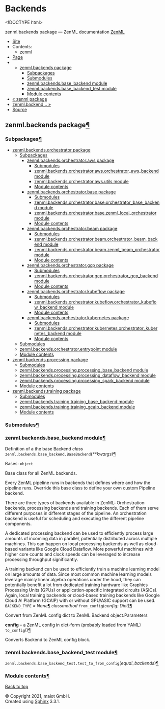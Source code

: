 # Backends

&lt;!DOCTYPE html&gt;

zenml.backends package — ZenML documentation  [ZenML](https://github.com/maiot-io/zenml/tree/e2cf3eb9599a3b31a4ee646048d90127dfdbb178/docs/sphinx_docs/_build/html/index.html)

*  [Site](https://github.com/maiot-io/zenml/tree/e2cf3eb9599a3b31a4ee646048d90127dfdbb178/docs/sphinx_docs/_build/html/index.html)
  * Contents:
    * [zenml](https://github.com/maiot-io/zenml/tree/e2cf3eb9599a3b31a4ee646048d90127dfdbb178/docs/sphinx_docs/_build/html/modules.html)
*  [Page](./)
  * * [zenml.backends package](./)
      * [Subpackages](./#subpackages)
      * [Submodules](./#submodules)
      * [zenml.backends.base\_backend module](./#module-zenml.backends.base_backend)
      * [zenml.backends.base\_backend\_test module](./#module-zenml.backends.base_backend_test)
      * [Module contents](./#module-zenml.backends)
* [ « zenml package](../)
* [ zenml.backend... »](zenml.backends.orchestrator/)
*  [Source](https://github.com/maiot-io/zenml/tree/e2cf3eb9599a3b31a4ee646048d90127dfdbb178/docs/sphinx_docs/_build/html/_sources/zenml.backends.rst.txt)

## zenml.backends package[¶](./#zenml-backends-package)

### Subpackages[¶](./#subpackages)

* [zenml.backends.orchestrator package](zenml.backends.orchestrator/)
  * [Subpackages](zenml.backends.orchestrator/#subpackages)
    * [zenml.backends.orchestrator.aws package](https://github.com/maiot-io/zenml/tree/e2cf3eb9599a3b31a4ee646048d90127dfdbb178/docs/sphinx_docs/_build/html/zenml.backends.orchestrator.aws.html)
      * [Submodules](https://github.com/maiot-io/zenml/tree/e2cf3eb9599a3b31a4ee646048d90127dfdbb178/docs/sphinx_docs/_build/html/zenml.backends.orchestrator.aws.html#submodules)
      * [zenml.backends.orchestrator.aws.orchestrator\_aws\_backend module](https://github.com/maiot-io/zenml/tree/e2cf3eb9599a3b31a4ee646048d90127dfdbb178/docs/sphinx_docs/_build/html/zenml.backends.orchestrator.aws.html#module-zenml.backends.orchestrator.aws.orchestrator_aws_backend)
      * [zenml.backends.orchestrator.aws.utils module](https://github.com/maiot-io/zenml/tree/e2cf3eb9599a3b31a4ee646048d90127dfdbb178/docs/sphinx_docs/_build/html/zenml.backends.orchestrator.aws.html#module-zenml.backends.orchestrator.aws.utils)
      * [Module contents](https://github.com/maiot-io/zenml/tree/e2cf3eb9599a3b31a4ee646048d90127dfdbb178/docs/sphinx_docs/_build/html/zenml.backends.orchestrator.aws.html#module-zenml.backends.orchestrator.aws)
    * [zenml.backends.orchestrator.base package](https://github.com/maiot-io/zenml/tree/e2cf3eb9599a3b31a4ee646048d90127dfdbb178/docs/sphinx_docs/_build/html/zenml.backends.orchestrator.base.html)
      * [Submodules](https://github.com/maiot-io/zenml/tree/e2cf3eb9599a3b31a4ee646048d90127dfdbb178/docs/sphinx_docs/_build/html/zenml.backends.orchestrator.base.html#submodules)
      * [zenml.backends.orchestrator.base.orchestrator\_base\_backend module](https://github.com/maiot-io/zenml/tree/e2cf3eb9599a3b31a4ee646048d90127dfdbb178/docs/sphinx_docs/_build/html/zenml.backends.orchestrator.base.html#module-zenml.backends.orchestrator.base.orchestrator_base_backend)
      * [zenml.backends.orchestrator.base.zenml\_local\_orchestrator module](https://github.com/maiot-io/zenml/tree/e2cf3eb9599a3b31a4ee646048d90127dfdbb178/docs/sphinx_docs/_build/html/zenml.backends.orchestrator.base.html#module-zenml.backends.orchestrator.base.zenml_local_orchestrator)
      * [Module contents](https://github.com/maiot-io/zenml/tree/e2cf3eb9599a3b31a4ee646048d90127dfdbb178/docs/sphinx_docs/_build/html/zenml.backends.orchestrator.base.html#module-zenml.backends.orchestrator.base)
    * [zenml.backends.orchestrator.beam package](https://github.com/maiot-io/zenml/tree/e2cf3eb9599a3b31a4ee646048d90127dfdbb178/docs/sphinx_docs/_build/html/zenml.backends.orchestrator.beam.html)
      * [Submodules](https://github.com/maiot-io/zenml/tree/e2cf3eb9599a3b31a4ee646048d90127dfdbb178/docs/sphinx_docs/_build/html/zenml.backends.orchestrator.beam.html#submodules)
      * [zenml.backends.orchestrator.beam.orchestrator\_beam\_backend module](https://github.com/maiot-io/zenml/tree/e2cf3eb9599a3b31a4ee646048d90127dfdbb178/docs/sphinx_docs/_build/html/zenml.backends.orchestrator.beam.html#zenml-backends-orchestrator-beam-orchestrator-beam-backend-module)
      * [zenml.backends.orchestrator.beam.zenml\_beam\_orchestrator module](https://github.com/maiot-io/zenml/tree/e2cf3eb9599a3b31a4ee646048d90127dfdbb178/docs/sphinx_docs/_build/html/zenml.backends.orchestrator.beam.html#zenml-backends-orchestrator-beam-zenml-beam-orchestrator-module)
      * [Module contents](https://github.com/maiot-io/zenml/tree/e2cf3eb9599a3b31a4ee646048d90127dfdbb178/docs/sphinx_docs/_build/html/zenml.backends.orchestrator.beam.html#module-zenml.backends.orchestrator.beam)
    * [zenml.backends.orchestrator.gcp package](https://github.com/maiot-io/zenml/tree/e2cf3eb9599a3b31a4ee646048d90127dfdbb178/docs/sphinx_docs/_build/html/zenml.backends.orchestrator.gcp.html)
      * [Submodules](https://github.com/maiot-io/zenml/tree/e2cf3eb9599a3b31a4ee646048d90127dfdbb178/docs/sphinx_docs/_build/html/zenml.backends.orchestrator.gcp.html#submodules)
      * [zenml.backends.orchestrator.gcp.orchestrator\_gcp\_backend module](https://github.com/maiot-io/zenml/tree/e2cf3eb9599a3b31a4ee646048d90127dfdbb178/docs/sphinx_docs/_build/html/zenml.backends.orchestrator.gcp.html#module-zenml.backends.orchestrator.gcp.orchestrator_gcp_backend)
      * [Module contents](https://github.com/maiot-io/zenml/tree/e2cf3eb9599a3b31a4ee646048d90127dfdbb178/docs/sphinx_docs/_build/html/zenml.backends.orchestrator.gcp.html#module-zenml.backends.orchestrator.gcp)
    * [zenml.backends.orchestrator.kubeflow package](zenml.backends.orchestrator/zenml.backends.orchestrator.kubeflow.md)
      * [Submodules](zenml.backends.orchestrator/zenml.backends.orchestrator.kubeflow.md#submodules)
      * [zenml.backends.orchestrator.kubeflow.orchestrator\_kubeflow\_backend module](zenml.backends.orchestrator/zenml.backends.orchestrator.kubeflow.md#module-zenml.backends.orchestrator.kubeflow.orchestrator_kubeflow_backend)
      * [Module contents](zenml.backends.orchestrator/zenml.backends.orchestrator.kubeflow.md#module-zenml.backends.orchestrator.kubeflow)
    * [zenml.backends.orchestrator.kubernetes package](zenml.backends.orchestrator/zenml.backends.orchestrator.kubernetes.md)
      * [Submodules](zenml.backends.orchestrator/zenml.backends.orchestrator.kubernetes.md#submodules)
      * [zenml.backends.orchestrator.kubernetes.orchestrator\_kubernetes\_backend module](zenml.backends.orchestrator/zenml.backends.orchestrator.kubernetes.md#module-zenml.backends.orchestrator.kubernetes.orchestrator_kubernetes_backend)
      * [Module contents](zenml.backends.orchestrator/zenml.backends.orchestrator.kubernetes.md#module-zenml.backends.orchestrator.kubernetes)
  * [Submodules](zenml.backends.orchestrator/#submodules)
  * [zenml.backends.orchestrator.entrypoint module](zenml.backends.orchestrator/#module-zenml.backends.orchestrator.entrypoint)
  * [Module contents](zenml.backends.orchestrator/#module-zenml.backends.orchestrator)
* [zenml.backends.processing package](zenml.backends.processing.md)
  * [Submodules](zenml.backends.processing.md#submodules)
  * [zenml.backends.processing.processing\_base\_backend module](zenml.backends.processing.md#module-zenml.backends.processing.processing_base_backend)
  * [zenml.backends.processing.processing\_dataflow\_backend module](zenml.backends.processing.md#module-zenml.backends.processing.processing_dataflow_backend)
  * [zenml.backends.processing.processing\_spark\_backend module](zenml.backends.processing.md#module-zenml.backends.processing.processing_spark_backend)
  * [Module contents](zenml.backends.processing.md#module-zenml.backends.processing)
* [zenml.backends.training package](zenml.backends.training.md)
  * [Submodules](zenml.backends.training.md#submodules)
  * [zenml.backends.training.training\_base\_backend module](zenml.backends.training.md#module-zenml.backends.training.training_base_backend)
  * [zenml.backends.training.training\_gcaip\_backend module](zenml.backends.training.md#module-zenml.backends.training.training_gcaip_backend)
  * [Module contents](zenml.backends.training.md#module-zenml.backends.training)

### Submodules[¶](./#submodules)

### zenml.backends.base\_backend module[¶](./#module-zenml.backends.base_backend)

Definition of a the base Backend _class_ `zenml.backends.base_backend.BaseBackend`\(_\*\*kwargs_\)[¶](./#zenml.backends.base_backend.BaseBackend)

Bases: `object`

Base class for all ZenML backends.

Every ZenML pipeline runs in backends that defines where and how the pipeline runs. Override this base class to define your own custom Pipeline backend.

There are three types of backends available in ZenML: Orchestration backends, processing backends and training backends. Each of them serve different purposes in different stages of the pipeline. An orchestration backend is useful for scheduling and executing the different pipeline components.

A dedicated processing backend can be used to efficiently process large amounts of incoming data in parallel, potentially distributed across multiple machines. This can happen on local processing backends as well as cloud-based variants like Google Cloud Dataflow. More powerful machines with higher core counts and clock speeds can be leveraged to increase processing throughput significantly.

A training backend can be used to efficiently train a machine learning model on large amounts of data. Since most common machine learning models leverage mainly linear algebra operations under the hood, they can potentially benefit a lot from dedicated training hardware like Graphics Processing Units \(GPUs\) or application-specific integrated circuits \(ASICs\). Again, local training backends or cloud-based training backends like Google Cloud AI Platform \(GCAIP\) with or without GPU/ASIC support can be used. `BACKEND_TYPE` _= None_[¶](./#zenml.backends.base_backend.BaseBackend.BACKEND_TYPE) _classmethod_ `from_config`\(_config: Dict_\)[¶](./#zenml.backends.base_backend.BaseBackend.from_config)

Convert from ZenML config dict to ZenML Backend object.Parameters

**config** – a ZenML config in dict-form \(probably loaded from YAML\) `to_config`\(\)[¶](./#zenml.backends.base_backend.BaseBackend.to_config)

Converts Backend to ZenML config block.

### zenml.backends.base\_backend\_test module[¶](./#module-zenml.backends.base_backend_test)

 `zenml.backends.base_backend_test.test_to_from_config`\(_equal\_backends_\)[¶](./#zenml.backends.base_backend_test.test_to_from_config)

### Module contents[¶](./#module-zenml.backends)

 [Back to top](./)

 © Copyright 2021, maiot GmbH.  
 Created using [Sphinx](http://sphinx-doc.org/) 3.3.1.  


